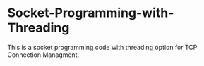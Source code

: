 # Socket-Programming-with-Threading
This is a socket programming code with threading option for TCP Connection Managment.
